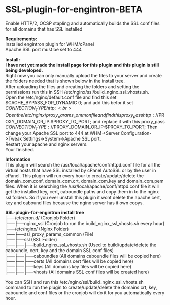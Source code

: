 # SSL-plugin-for-engintron-BETA
Enable HTTP/2, OCSP stapling and automatically builds the SSL conf files for all domains that has SSL installed

<b>Requirements:</b><br>
Installed engintron plugin for WHM/cPanel<br>
Apache SSL port must be set to 444

<b>Install:</b><br>
<b>I have not yet made the install page for this plugin and this plugin is still being developed.</b><br>
Right now you can only manually upload the files to your server and create the folders needed that is shown below in the install tree.<br>
After uploading the files and creating the folders and setting the permissions run this in SSH /etc/nginx/ssl/build_nginx_ssl_vhosts.sh.<br>
Open the /etc/nginx/default.conf file and find this set $CACHE_BYPASS_FOR_DYNAMIC 0; and add this befor it set $CONNECTION_TYPE http;<br>
Open the /etc/nginx/proxy_params_common file and find this proxy_pass http://$PROXY_DOMAIN_OR_IP:$PROXY_TO_PORT; and replace it with  this proxy_pass $CONNECTION_TYPE://$PROXY_DOMAIN_OR_IP:$PROXY_TO_PORT;
Then change your Apache SSL port to 444 at WHM->Server Configuration->Tweak Settings->System->Apache SSL port.<br>
Restart your apache and nginx servers.<br>
Your finished.


<b>Information</b><br>
This plugin will search the /usr/local/apache/conf/httpd.conf file for all the virtual hosts that have SSL installed by cPanel AutoSSL or by the user in cPanel. This plugin will run every hour to create/update/delete the domain_com.conf, domain_com.crt, domain_com.key and domain_com.pem files. When it is searching the /usr/local/apache/conf/httpd.conf file it will get the installed key, cert, caboundle paths and copy them in to the nginx ssl folders. So if you ever unstall this plugin it wont delete the apache cert, key and cabound files because the nginx server has it own copys. 

<b>SSL-plugin-for-engintron install tree</b><br>
├──/etc/cron.d/ (Cronjob Folder)<br>
├──├──nginx_ssl (Cronjob to run the build_nginx_ssl_vhosts.sh every hour)<br>
├──/etc/nginx/ (Nginx Folder)<br>
├──├──ssl_proxy_params_common (File)<br>
├──├──ssl (SSL Folder)<br>
├──├──├──build_nginx_ssl_vhosts.sh (Used to build/update/delete the caboundle, cert, key and the domain SSL conf files)<br>
├──├──├──caboundles (All domains caboundle files will be copied here)<br>
├──├──├──certs (All domains cert files will be copied here)<br>
├──├──├──keys (All domains key files will be copied here)<br>
├──├──├──vhosts (All domains SSL conf files will be created here)<br>

You can SSH and run this /etc/nginx/ssl/build_nginx_ssl_vhosts.sh command to run the plugin to create/update/delete the domains crt, key, caboundle and conf files or the cronjob will do it for you automatically every hour.

